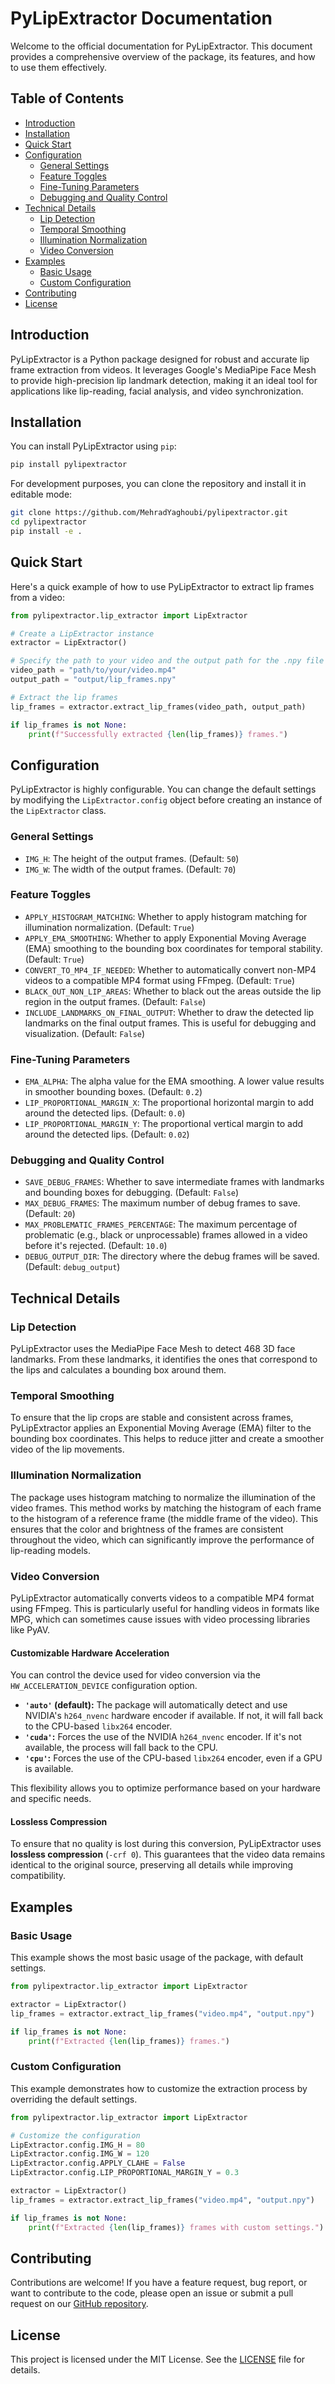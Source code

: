 # PyLipExtractor Documentation

Welcome to the official documentation for PyLipExtractor. This document provides a comprehensive overview of the package, its features, and how to use them effectively.

## Table of Contents

- [Introduction](#introduction)
- [Installation](#installation)
- [Quick Start](#quick-start)
- [Configuration](#configuration)
  - [General Settings](#general-settings)
  - [Feature Toggles](#feature-toggles)
  - [Fine-Tuning Parameters](#fine-tuning-parameters)
  - [Debugging and Quality Control](#debugging-and-quality-control)
- [Technical Details](#technical-details)
  - [Lip Detection](#lip-detection)
  - [Temporal Smoothing](#temporal-smoothing)
  - [Illumination Normalization](#illumination-normalization)
  - [Video Conversion](#video-conversion)
- [Examples](#examples)
  - [Basic Usage](#basic-usage)
  - [Custom Configuration](#custom-configuration)
- [Contributing](#contributing)
- [License](#license)

## Introduction

PyLipExtractor is a Python package designed for robust and accurate lip frame extraction from videos. It leverages Google's MediaPipe Face Mesh to provide high-precision lip landmark detection, making it an ideal tool for applications like lip-reading, facial analysis, and video synchronization.

## Installation

You can install PyLipExtractor using `pip`:

```bash
pip install pylipextractor
```

For development purposes, you can clone the repository and install it in editable mode:

```bash
git clone https://github.com/MehradYaghoubi/pylipextractor.git
cd pylipextractor
pip install -e .
```

## Quick Start

Here's a quick example of how to use PyLipExtractor to extract lip frames from a video:

```python
from pylipextractor.lip_extractor import LipExtractor

# Create a LipExtractor instance
extractor = LipExtractor()

# Specify the path to your video and the output path for the .npy file
video_path = "path/to/your/video.mp4"
output_path = "output/lip_frames.npy"

# Extract the lip frames
lip_frames = extractor.extract_lip_frames(video_path, output_path)

if lip_frames is not None:
    print(f"Successfully extracted {len(lip_frames)} frames.")
```

## Configuration

PyLipExtractor is highly configurable. You can change the default settings by modifying the `LipExtractor.config` object before creating an instance of the `LipExtractor` class.

### General Settings

- `IMG_H`: The height of the output frames. (Default: `50`)
- `IMG_W`: The width of the output frames. (Default: `70`)

### Feature Toggles

- `APPLY_HISTOGRAM_MATCHING`: Whether to apply histogram matching for illumination normalization. (Default: `True`)
- `APPLY_EMA_SMOOTHING`: Whether to apply Exponential Moving Average (EMA) smoothing to the bounding box coordinates for temporal stability. (Default: `True`)
- `CONVERT_TO_MP4_IF_NEEDED`: Whether to automatically convert non-MP4 videos to a compatible MP4 format using FFmpeg. (Default: `True`)
- `BLACK_OUT_NON_LIP_AREAS`: Whether to black out the areas outside the lip region in the output frames. (Default: `False`)
- `INCLUDE_LANDMARKS_ON_FINAL_OUTPUT`: Whether to draw the detected lip landmarks on the final output frames. This is useful for debugging and visualization. (Default: `False`)

### Fine-Tuning Parameters

- `EMA_ALPHA`: The alpha value for the EMA smoothing. A lower value results in smoother bounding boxes. (Default: `0.2`)
- `LIP_PROPORTIONAL_MARGIN_X`: The proportional horizontal margin to add around the detected lips. (Default: `0.0`)
- `LIP_PROPORTIONAL_MARGIN_Y`: The proportional vertical margin to add around the detected lips. (Default: `0.02`)

### Debugging and Quality Control

- `SAVE_DEBUG_FRAMES`: Whether to save intermediate frames with landmarks and bounding boxes for debugging. (Default: `False`)
- `MAX_DEBUG_FRAMES`: The maximum number of debug frames to save. (Default: `20`)
- `MAX_PROBLEMATIC_FRAMES_PERCENTAGE`: The maximum percentage of problematic (e.g., black or unprocessable) frames allowed in a video before it's rejected. (Default: `10.0`)
- `DEBUG_OUTPUT_DIR`: The directory where the debug frames will be saved. (Default: `debug_output`)

## Technical Details

### Lip Detection

PyLipExtractor uses the MediaPipe Face Mesh to detect 468 3D face landmarks. From these landmarks, it identifies the ones that correspond to the lips and calculates a bounding box around them.

### Temporal Smoothing

To ensure that the lip crops are stable and consistent across frames, PyLipExtractor applies an Exponential Moving Average (EMA) filter to the bounding box coordinates. This helps to reduce jitter and create a smoother video of the lip movements.

### Illumination Normalization

The package uses histogram matching to normalize the illumination of the video frames. This method works by matching the histogram of each frame to the histogram of a reference frame (the middle frame of the video). This ensures that the color and brightness of the frames are consistent throughout the video, which can significantly improve the performance of lip-reading models.

### Video Conversion

PyLipExtractor automatically converts videos to a compatible MP4 format using FFmpeg. This is particularly useful for handling videos in formats like MPG, which can sometimes cause issues with video processing libraries like PyAV.

#### Customizable Hardware Acceleration
You can control the device used for video conversion via the `HW_ACCELERATION_DEVICE` configuration option.
- **`'auto'` (default):** The package will automatically detect and use NVIDIA's `h264_nvenc` hardware encoder if available. If not, it will fall back to the CPU-based `libx264` encoder.
- **`'cuda'`:** Forces the use of the NVIDIA `h264_nvenc` encoder. If it's not available, the process will fall back to the CPU.
- **`'cpu'`:** Forces the use of the CPU-based `libx264` encoder, even if a GPU is available.

This flexibility allows you to optimize performance based on your hardware and specific needs.

#### Lossless Compression
To ensure that no quality is lost during this conversion, PyLipExtractor uses **lossless compression** (`-crf 0`). This guarantees that the video data remains identical to the original source, preserving all details while improving compatibility.

## Examples

### Basic Usage

This example shows the most basic usage of the package, with default settings.

```python
from pylipextractor.lip_extractor import LipExtractor

extractor = LipExtractor()
lip_frames = extractor.extract_lip_frames("video.mp4", "output.npy")

if lip_frames is not None:
    print(f"Extracted {len(lip_frames)} frames.")
```

### Custom Configuration

This example demonstrates how to customize the extraction process by overriding the default settings.

```python
from pylipextractor.lip_extractor import LipExtractor

# Customize the configuration
LipExtractor.config.IMG_H = 80
LipExtractor.config.IMG_W = 120
LipExtractor.config.APPLY_CLAHE = False
LipExtractor.config.LIP_PROPORTIONAL_MARGIN_Y = 0.3

extractor = LipExtractor()
lip_frames = extractor.extract_lip_frames("video.mp4", "output.npy")

if lip_frames is not None:
    print(f"Extracted {len(lip_frames)} frames with custom settings.")
```

## Contributing

Contributions are welcome! If you have a feature request, bug report, or want to contribute to the code, please open an issue or submit a pull request on our [GitHub repository](https://github.com/MehradYaghoubi/pylipextractor).

## License

This project is licensed under the MIT License. See the [LICENSE](https://github.com/MehradYaghoubi/pylipextractor/blob/main/LICENSE) file for details.

